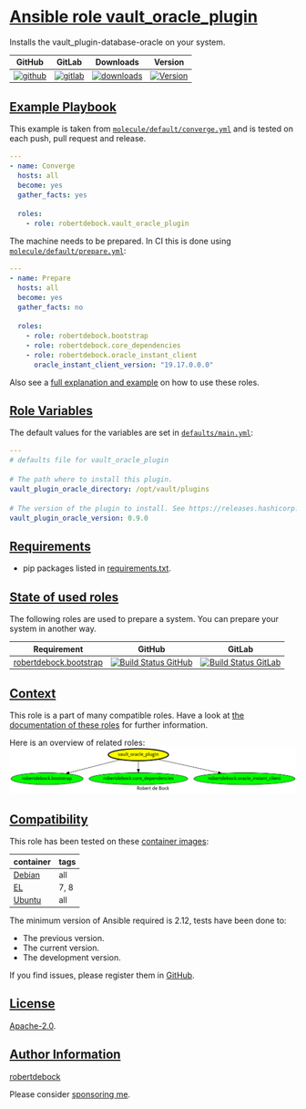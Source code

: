 # [Ansible role vault_oracle_plugin](#vault_oracle_plugin)

Installs the vault_plugin-database-oracle on your system.

|GitHub|GitLab|Downloads|Version|
|------|------|---------|-------|
|[![github](https://github.com/robertdebock/ansible-role-vault_oracle_plugin/workflows/Ansible%20Molecule/badge.svg)](https://github.com/robertdebock/ansible-role-vault_oracle_plugin/actions)|[![gitlab](https://gitlab.com/robertdebock-iac/ansible-role-vault_oracle_plugin/badges/master/pipeline.svg)](https://gitlab.com/robertdebock-iac/ansible-role-vault_oracle_plugin)|[![downloads](https://img.shields.io/ansible/role/d/robertdebock/vault_oracle_plugin)](https://galaxy.ansible.com/robertdebock/vault_oracle_plugin)|[![Version](https://img.shields.io/github/release/robertdebock/ansible-role-vault_oracle_plugin.svg)](https://github.com/robertdebock/ansible-role-vault_oracle_plugin/releases/)|

## [Example Playbook](#example-playbook)

This example is taken from [`molecule/default/converge.yml`](https://github.com/robertdebock/ansible-role-vault_oracle_plugin/blob/master/molecule/default/converge.yml) and is tested on each push, pull request and release.

```yaml
---
- name: Converge
  hosts: all
  become: yes
  gather_facts: yes

  roles:
    - role: robertdebock.vault_oracle_plugin
```

The machine needs to be prepared. In CI this is done using [`molecule/default/prepare.yml`](https://github.com/robertdebock/ansible-role-vault_oracle_plugin/blob/master/molecule/default/prepare.yml):

```yaml
---
- name: Prepare
  hosts: all
  become: yes
  gather_facts: no

  roles:
    - role: robertdebock.bootstrap
    - role: robertdebock.core_dependencies
    - role: robertdebock.oracle_instant_client
      oracle_instant_client_version: "19.17.0.0.0"
```

Also see a [full explanation and example](https://robertdebock.nl/how-to-use-these-roles.html) on how to use these roles.

## [Role Variables](#role-variables)

The default values for the variables are set in [`defaults/main.yml`](https://github.com/robertdebock/ansible-role-vault_oracle_plugin/blob/master/defaults/main.yml):

```yaml
---
# defaults file for vault_oracle_plugin

# The path where to install this plugin.
vault_plugin_oracle_directory: /opt/vault/plugins

# The version of the plugin to install. See https://releases.hashicorp.com/vault-plugin-database-oracle/ .
vault_plugin_oracle_version: 0.9.0
```

## [Requirements](#requirements)

- pip packages listed in [requirements.txt](https://github.com/robertdebock/ansible-role-vault_oracle_plugin/blob/master/requirements.txt).

## [State of used roles](#state-of-used-roles)

The following roles are used to prepare a system. You can prepare your system in another way.

| Requirement | GitHub | GitLab |
|-------------|--------|--------|
|[robertdebock.bootstrap](https://galaxy.ansible.com/robertdebock/bootstrap)|[![Build Status GitHub](https://github.com/robertdebock/ansible-role-bootstrap/workflows/Ansible%20Molecule/badge.svg)](https://github.com/robertdebock/ansible-role-bootstrap/actions)|[![Build Status GitLab](https://gitlab.com/robertdebock-iac/ansible-role-bootstrap/badges/master/pipeline.svg)](https://gitlab.com/robertdebock-iac/ansible-role-bootstrap)|

## [Context](#context)

This role is a part of many compatible roles. Have a look at [the documentation of these roles](https://robertdebock.nl/) for further information.

Here is an overview of related roles:
![dependencies](https://raw.githubusercontent.com/robertdebock/ansible-role-vault_oracle_plugin/png/requirements.png "Dependencies")

## [Compatibility](#compatibility)

This role has been tested on these [container images](https://hub.docker.com/u/robertdebock):

|container|tags|
|---------|----|
|[Debian](https://hub.docker.com/r/robertdebock/debian)|all|
|[EL](https://hub.docker.com/r/robertdebock/enterpriselinux)|7, 8|
|[Ubuntu](https://hub.docker.com/r/robertdebock/ubuntu)|all|

The minimum version of Ansible required is 2.12, tests have been done to:

- The previous version.
- The current version.
- The development version.

If you find issues, please register them in [GitHub](https://github.com/robertdebock/ansible-role-vault_oracle_plugin/issues).

## [License](#license)

[Apache-2.0](https://github.com/robertdebock/ansible-role-vault_oracle_plugin/blob/master/LICENSE).

## [Author Information](#author-information)

[robertdebock](https://robertdebock.nl/)

Please consider [sponsoring me](https://github.com/sponsors/robertdebock).
